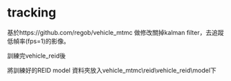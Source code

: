 # tracking
基於https://github.com/regob/vehicle_mtmc 做修改關掉kalman filter，去追蹤低幀率(fps=1)的影像。

訓練完vehicle_reid後

將訓練好的REID model 資料夾放入vehicle_mtmc\reid\vehicle_reid\model下
